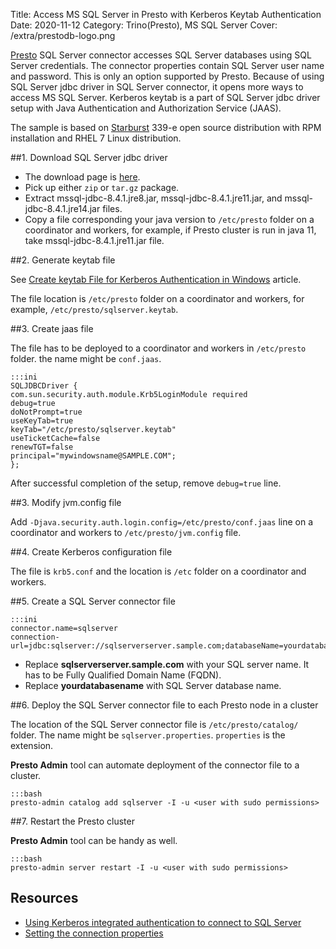 Title: Access MS SQL Server in Presto with Kerberos Keytab Authentication
Date: 2020-11-12
Category: Trino(Presto), MS SQL Server
Cover: /extra/prestodb-logo.png

[Presto](https://prestosql.io/) SQL Server connector accesses SQL Server databases using SQL Server credentials. The connector properties contain SQL Server user name and password. This is only an option supported by Presto. Because of using SQL Server jdbc driver in SQL Server connector, it opens more ways to access MS SQL Server. Kerberos keytab is a part of SQL Server jdbc driver setup with Java Authentication and Authorization Service (JAAS).

The sample is based on [Starburst](https://www.starburstdata.com/) 339-e open source distribution with RPM installation and RHEL 7 Linux distribution.

##1. Download SQL Server jdbc driver

* The download page is [here](https://docs.microsoft.com/en-us/sql/connect/jdbc/download-microsoft-jdbc-driver-for-sql-server?view=sql-server-ver15). 
* Pick up either `zip` or `tar.gz` package.
* Extract mssql-jdbc-8.4.1.jre8.jar, mssql-jdbc-8.4.1.jre11.jar, and mssql-jdbc-8.4.1.jre14.jar files.
* Copy a file corresponding your java version to `/etc/presto` folder on a coordinator and workers, for example, if Presto cluster is run in java 11, take mssql-jdbc-8.4.1.jre11.jar file.

##2. Generate keytab file

See [Create keytab File for Kerberos Authentication in Windows]({filename}/articles/create-keytab-file-for-kerberos-authentication-in-windows.md) article.

The file location is `/etc/presto` folder on a coordinator and workers, for example, `/etc/presto/sqlserver.keytab`.

##3. Create jaas file

The file has to be deployed to a coordinator and workers in `/etc/presto` folder. the name might be `conf.jaas`.

    :::ini
    SQLJDBCDriver {
    com.sun.security.auth.module.Krb5LoginModule required
    debug=true
    doNotPrompt=true
    useKeyTab=true
    keyTab="/etc/presto/sqlserver.keytab"
    useTicketCache=false
    renewTGT=false
    principal="mywindowsname@SAMPLE.COM";
    };

After successful completion of the setup, remove `debug=true` line.

##3. Modify jvm.config file

Add `-Djava.security.auth.login.config=/etc/presto/conf.jaas` line on a coordinator and workers to `/etc/presto/jvm.config` file.

##4. Create Kerberos configuration file

The file is `krb5.conf` and the location is `/etc` folder on a coordinator and workers.

##5. Create a SQL Server connector file

    :::ini
    connector.name=sqlserver
    connection-url=jdbc:sqlserver://sqlserverserver.sample.com;databaseName=yourdatabasename;integratedSecurity=true;authenticationScheme=JavaKerberos;jaasConfigurationName=SQLJDBCDriver

* Replace **sqlserverserver.sample.com** with your SQL server name. It has to be Fully Qualified Domain Name (FQDN).
* Replace **yourdatabasename** with SQL Server database name.

##6. Deploy the SQL Server connector file to each Presto node in a cluster

The location of the SQL Server connector file is `/etc/presto/catalog/` folder. The name might be `sqlserver.properties`. `properties` is the extension.

**Presto Admin** tool can automate deployment of the connector file to a cluster.

    :::bash
    presto-admin catalog add sqlserver -I -u <user with sudo permissions>

##7. Restart the Presto cluster

**Presto Admin** tool can be handy as well.

    :::bash
    presto-admin server restart -I -u <user with sudo permissions>

## Resources
* [Using Kerberos integrated authentication to connect to SQL Server](https://docs.microsoft.com/en-us/sql/connect/jdbc/using-kerberos-integrated-authentication-to-connect-to-sql-server?view=sql-server-ver15)
* [Setting the connection properties](https://docs.microsoft.com/en-us/sql/connect/jdbc/setting-the-connection-properties?view=sql-server-ver15)
